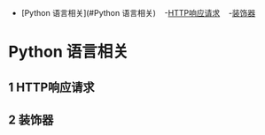 - [Python 语言相关](#Python 语言相关)
    -[HTTP响应请求](#1-HTTP响应请求)
    -[装饰器](#2-装饰器)



# Python 语言相关

## 1 HTTP响应请求

## 2 装饰器
